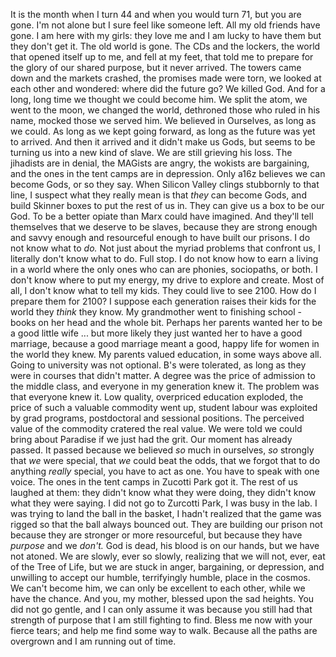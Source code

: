 It is the month when I turn 44 and when you would turn 71, but you are gone. I'm not alone but I sure feel like someone left.
All my old friends have gone. I am here with my girls: they love me and I am lucky to have them but they don't get it.
The old world is gone. The CDs and the lockers, the world that opened itself up to me, and fell at my feet, that told me to prepare for the glory of our shared purpose, but it never arrived. The towers came down and the markets crashed, the promises made were torn, we looked at each other and wondered: where did the future go?
We killed God. And for a long, long time we thought we could become him. We split the atom, we went to the moon, we changed the world, dethroned those who ruled in his name, mocked those we served him. We believed in Ourselves, as long as we could. As long as we kept going forward, as long as the future was yet to arrived.
And then it arrived and it didn't make us Gods, but seems to be turning us into a new kind of slave.
We are still grieving his loss. The jihadists are in denial, the MAGists are angry, the wokists are bargaining, and the ones in the tent camps are in depression. Only a16z believes we can become Gods, or so they say. When Silicon Valley clings stubbornly to that line, I suspect what they really mean is that *they* can become Gods, and build Skinner boxes to put the rest of us in.
They can give us a box to be our God. To be a better opiate than Marx could have imagined. And they'll tell themselves that we deserve to be slaves, because they are strong enough and savvy enough and resourceful enough to have built our prisons.
I do not know what to *do.* Not just about the myriad problems that confront us, I literally don't know what to do. Full stop. I do not know how to earn a living in a world where the only ones who can are phonies, sociopaths, or both. I don't know where to put my energy, my drive to explore and create. Most of all, I don't know what to tell my kids. They could live to see 2100. How do I prepare them for 2100?
I suppose each generation raises their kids for the world they *think* they know. My grandmother went to finishing school - books on her head and the whole bit. Perhaps her parents wanted her to be a good little wife ... but more likely they just wanted her to have a good marriage, because a good marriage meant a good, happy life for women in the world they knew.
My parents valued education, in some ways above all. Going to university was not optional. B's were tolerated, as long as they were in courses that didn't matter. A degree was the price of admission to the middle class, and everyone in my generation knew it.
The problem was that everyone knew it. Low quality, overpriced education exploded, the price of such a valuable commodity went up, student labour was exploited by grad programs, postdoctoral and sessional positions. The perceived value of the commodity cratered the real value.
We were told we could bring about Paradise if we just had the grit.
Our moment has already passed. It passed because we believed *so* much in ourselves, *so* strongly that *we* were special, that *we* could beat the odds, that we forgot that to do anything *really* special, you have to act as one. You have to speak with one voice.
The ones in the tent camps in Zucotti Park got it. The rest of us laughed at them: they didn't know what they were doing, they didn't know what they were saying. I did not go to Zurcotti Park, I was busy in the lab. I was trying to land the ball in the basket, I hadn't realized that the game was rigged so that the ball always bounced out.
They are building our prison not because they are stronger or more resourceful, but because they have *purpose* and we *don't.* God is dead, his blood is on our hands, but we have not atoned. We are slowly, ever so slowly, realizing that we will not, ever, eat of the Tree of Life, but we are stuck in anger, bargaining, or depression, and unwilling to accept our humble, terrifyingly humble, place in the cosmos. We can't become him, we can only be excellent to each other, while we have the chance.
And you, my mother, blessed upon the sad heights. You did not go gentle, and I can only assume it was because you still had that strength of purpose that I am still fighting to find.
Bless me now with your fierce tears; and help me find some way to walk. Because all the paths are overgrown and I am running out of time.
